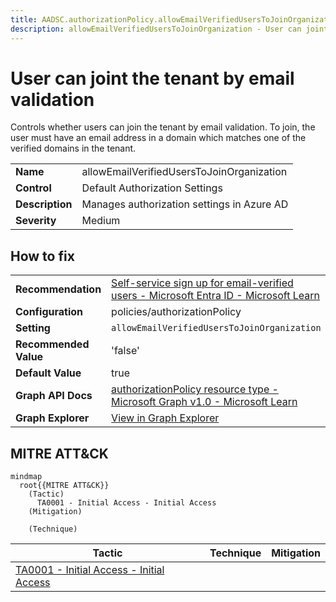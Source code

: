 ```yaml
---
title: AADSC.authorizationPolicy.allowEmailVerifiedUsersToJoinOrganization
description: allowEmailVerifiedUsersToJoinOrganization - User can joint the tenant by email validation
---
```


# User can joint the tenant by email validation

Controls whether users can join the tenant by email validation. To join, the user must have an email address in a domain which matches one of the verified domains in the tenant.

| | |
|-|-|
| **Name** | allowEmailVerifiedUsersToJoinOrganization |
| **Control** | Default Authorization Settings |
| **Description** | Manages authorization settings in Azure AD |
| **Severity** | Medium |

## How to fix
| | |
|-|-|
| **Recommendation** | [Self-service sign up for email-verified users - Microsoft Entra ID - Microsoft Learn](https://learn.microsoft.com/en-us/azure/active-directory/enterprise-users/directory-self-service-signup) |
| **Configuration** | policies/authorizationPolicy |
| **Setting** | `allowEmailVerifiedUsersToJoinOrganization` |
| **Recommended Value** | 'false' |
| **Default Value** | true |
| **Graph API Docs** | [authorizationPolicy resource type - Microsoft Graph v1.0 - Microsoft Learn](https://learn.microsoft.com/en-us/graph/api/resources/authorizationpolicy) |
| **Graph Explorer** | [View in Graph Explorer](https://developer.microsoft.com/en-us/graph/graph-explorer?request=policies/authorizationPolicy&method=GET&version=beta&GraphUrl=https://graph.microsoft.com) |


## MITRE ATT&CK

```mermaid
mindmap
  root{{MITRE ATT&CK}}
    (Tactic)
      TA0001 - Initial Access - Initial Access
    (Mitigation)

    (Technique)

```
|Tactic|Technique|Mitigation|
|---|---|---|
|[TA0001 - Initial Access - Initial Access](https://attack.mitre.org/tactics/TA0001)|||

